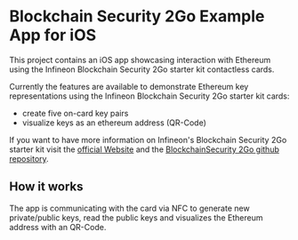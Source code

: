 
 Blockchain Security 2Go Example App for iOS
===

This project contains an iOS app showcasing interaction with Ethereum using 
the Infineon Blockchain Security 2Go starter kit contactless cards.

Currently the features are available to demonstrate Ethereum key representations 
using the Infineon Blockchain Security 2Go starter kit cards:  
- create five on-card key pairs 
- visualize keys as an ethereum address (QR-Code)


If you want to have more information on Infineon's Blockchain Security 2Go starter kit visit the [official Website](https://www.infineon.com/blockchain) and the [BlockchainSecurity 2Go github repository](https://github.com/Infineon/blockchain).

How it works
---

The app is communicating with the card via NFC to generate new private/public keys, 
read the public keys and visualizes the Ethereum address with an QR-Code.
